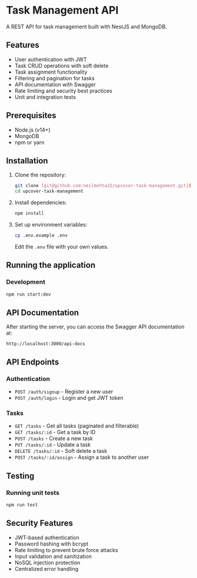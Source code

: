 # Task Management API

A REST API for task management built with NestJS and MongoDB.

## Features

- User authentication with JWT
- Task CRUD operations with soft delete
- Task assignment functionality
- Filtering and pagination for tasks
- API documentation with Swagger
- Rate limiting and security best practices
- Unit and integration tests

## Prerequisites

- Node.js (v14+)
- MongoDB
- npm or yarn

## Installation

1. Clone the repository:
   ```bash
   git clone [git@github.com:neilmehta31/upcover-task-management.git](https://github.com/neilmehta31/upcover-task-management.git)
   cd upcover-task-management
   ```

2. Install dependencies:
   ```bash
   npm install
   ```

3. Set up environment variables:
   ```bash
   cp .env.example .env
   ```
   Edit the `.env` file with your own values.

## Running the application

### Development
```bash
npm run start:dev
```

## API Documentation

After starting the server, you can access the Swagger API documentation at:
```
http://localhost:3000/api-docs
```

## API Endpoints

### Authentication
- `POST /auth/signup` - Register a new user
- `POST /auth/login` - Login and get JWT token

### Tasks
- `GET /tasks` - Get all tasks (paginated and filterable)
- `GET /tasks/:id` - Get a task by ID
- `POST /tasks` - Create a new task
- `PUT /tasks/:id` - Update a task
- `DELETE /tasks/:id` - Soft delete a task
- `POST /tasks/:id/assign` - Assign a task to another user

## Testing

### Running unit tests
```bash
npm run test
```

## Security Features

- JWT-based authentication
- Password hashing with bcrypt
- Rate limiting to prevent brute force attacks
- Input validation and sanitization
- NoSQL injection protection
- Centralized error handling
